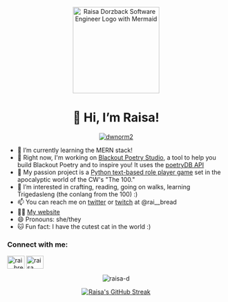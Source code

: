 <p align="center">
  <a target="_blank" href="https://raisadorzback.netlify.app/">
  <img height="200" alt="Raisa Dorzback Software Engineer Logo with Mermaid" src="https://raisadorzback.netlify.app/images/logo/logo-white-transparent.png">  
  </a>
</p>
<h1 align="center">👋 Hi, I’m Raisa!</h1>

<p align="center"> <a href="https://twitter.com/rai__bread" target="_blank"><img src="https://img.shields.io/twitter/follow/rai__bread?logo=twitter&style=for-the-badge" alt="dwnorm2" /></a> </p>

- 🧠 I’m currently learning the MERN stack!
- 📖 Right now, I'm working on [Blackout Poetry Studio](https://blackout-poetry.netlify.app/), a tool to help you build Blackout Poetry and to inspire you! It uses the [poetryDB API](https://poetrydb.org/index.html)
- 🌱 My passion project is a [Python text-based role player game](https://github.com/raisa-d/the-100-rpg/) set in the apocalyptic world of the CW's "The 100."
- 👀 I’m interested in crafting, reading, going on walks, learning Trigedasleng (the conlang from the 100) :)
- 📫 You can reach me on [twitter](https://twitter.com/rai__bread) or [twitch](https://www.twitch.tv/rai__bread) at @rai__bread
- 👨‍💻 [My website](https://raisadorzback.netlify.app/)
- 😄 Pronouns: she/they
- 🐱 Fun fact: I have the cutest cat in the world :)

<h3 align="left">Connect with me:</h3>
<a href="https://twitter.com/rai__bread" target="_blank"><img align="center" src="https://raw.githubusercontent.com/rahuldkjain/github-profile-readme-generator/master/src/images/icons/Social/twitter.svg" alt="rai__bread" height="30" width="40" /></a>
<a href="https://linkedin.com/in/raisa-d" target="_blank"><img align="center" src="https://raw.githubusercontent.com/rahuldkjain/github-profile-readme-generator/master/src/images/icons/Social/linked-in-alt.svg" alt="raisa dorzback" height="30" width="40" /></a>
<p align="center">
  <img src="https://github-readme-stats.vercel.app/api/top-langs?username=raisa-d&show_icons=true&locale=en&layout=donut&theme=material-palenight" alt="raisa-d" />
</p>
<p align="center">
  <a href="[https://git.io/streak-stats](https://github-readme-streak-stats.herokuapp.com?user=raisa-d&theme=material-palenight&date_format=M%20j%5B%2C%20Y%5D)"><img src="https://github-readme-streak-stats.herokuapp.com?user=raisa-d&theme=material-palenight&date_format=M%20j%5B%2C%20Y%5D" alt="Raisa's GitHub Streak" /></a>
</p>
